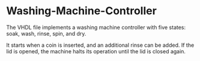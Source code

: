 # Washing-Machine-Controller

The VHDL file implements a washing machine controller with five states: soak, wash, rinse, spin, and dry. 

It starts when a coin is inserted, and an additional rinse can be added. If the lid is opened, the machine halts its operation until the lid is closed again.
